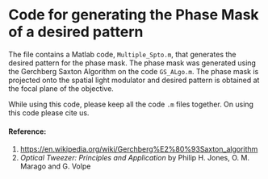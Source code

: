 # Code for generating the Phase Mask of a desired pattern

The file contains a Matlab code, `Multiple_Spto.m`, that generates the desired pattern for the phase mask. The phase mask was generated using the Gerchberg Saxton Algorithm on the code `GS_ALgo.m`.  The phase mask is projected onto the spatial light modulator and desired pattern is obtained at the focal plane of the objective. 

While using this code, please keep all the code `.m` files together.
On using this code please cite us.

#### Reference: 
1. https://en.wikipedia.org/wiki/Gerchberg%E2%80%93Saxton_algorithm
2. _Optical Tweezer: Principles and Application_ by Philip H. Jones, O. M. Marago and G. Volpe
   
